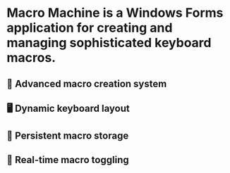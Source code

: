 # Macro Machine is a Windows Forms application for creating and managing sophisticated keyboard macros.

## 🤖 Advanced macro creation system

## 🖥️ Dynamic keyboard layout

## 💾 Persistent macro storage

## 🔄 Real-time macro toggling
